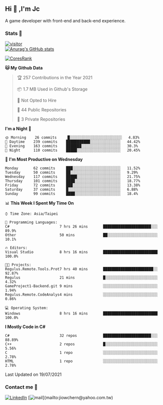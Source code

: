 ## Hi 👋 ,I'm Jc  

A game developer with front-end and back-end experience.  

### Stats  📝
[![visitor](https://visitor-badge.glitch.me/badge?page_id=jiowchern.jiowchern&style=flat-square&color=0088cc)](https://visitor-badge.glitch.me/badge?page_id=jiowchern.jiowchern&style=flat-square&color=0088cc)  
[![Anurag's GitHub stats](https://github-readme-stats.vercel.app/api?username=jiowchern&count_private=true&&show_icons=true)](https://github.com/anuraghazra/github-readme-stats)  
<!-- [![trophy](https://github-profile-trophy.vercel.app/?username=jiowchern)](https://github.com/ryo-ma/github-profile-trophy)   -->
[![CoresRank](https://cr-ss-service.azurewebsites.net/api/ScreenShot?widget=summary&username=jiowchern)](https://cr-ss-service.azurewebsites.net/api/ScreenShot?widget=summary&username=jiowchern)


<!--START_SECTION:waka-->
**🐱 My Github Data** 

> 🏆 257 Contributions in the Year 2021
 > 
> 📦 1.7 MB Used in Github's Storage 
 > 
> 🚫 Not Opted to Hire
 > 
> 📜 44 Public Repositories 
 > 
> 🔑 3 Private Repositories  
 > 
**I'm a Night 🦉** 

```text
🌞 Morning    26 commits     █░░░░░░░░░░░░░░░░░░░░░░░░   4.83% 
🌆 Daytime    239 commits    ███████████░░░░░░░░░░░░░░   44.42% 
🌃 Evening    163 commits    ███████░░░░░░░░░░░░░░░░░░   30.3% 
🌙 Night      110 commits    █████░░░░░░░░░░░░░░░░░░░░   20.45%

```
📅 **I'm Most Productive on Wednesday** 

```text
Monday       62 commits     ███░░░░░░░░░░░░░░░░░░░░░░   11.52% 
Tuesday      50 commits     ██░░░░░░░░░░░░░░░░░░░░░░░   9.29% 
Wednesday    117 commits    █████░░░░░░░░░░░░░░░░░░░░   21.75% 
Thursday     101 commits    ████░░░░░░░░░░░░░░░░░░░░░   18.77% 
Friday       72 commits     ███░░░░░░░░░░░░░░░░░░░░░░   13.38% 
Saturday     37 commits     █░░░░░░░░░░░░░░░░░░░░░░░░   6.88% 
Sunday       99 commits     ████░░░░░░░░░░░░░░░░░░░░░   18.4%

```


📊 **This Week I Spent My Time On** 

```text
⌚︎ Time Zone: Asia/Taipei

💬 Programming Languages: 
C#                       7 hrs 26 mins       ██████████████████████░░░   89.9% 
Other                    50 mins             ██░░░░░░░░░░░░░░░░░░░░░░░   10.1%

🔥 Editors: 
Visual Studio            8 hrs 16 mins       █████████████████████████   100.0%

🐱‍💻 Projects: 
Regulus.Remote.Tools.Prot7 hrs 40 mins       ███████████████████████░░   92.87% 
Regulus                  21 mins             █░░░░░░░░░░░░░░░░░░░░░░░░   4.32% 
GameProject1-Backend.git 9 mins              ░░░░░░░░░░░░░░░░░░░░░░░░░   1.94% 
Regulus.Remote.CodeAnalys4 mins              ░░░░░░░░░░░░░░░░░░░░░░░░░   0.86%

💻 Operating System: 
Windows                  8 hrs 16 mins       █████████████████████████   100.0%

```

**I Mostly Code in C#** 

```text
C#                       32 repos            ██████████████████████░░░   88.89% 
C++                      2 repos             █░░░░░░░░░░░░░░░░░░░░░░░░   5.56% 
C                        1 repo              ░░░░░░░░░░░░░░░░░░░░░░░░░   2.78% 
HTML                     1 repo              ░░░░░░░░░░░░░░░░░░░░░░░░░   2.78%

```



 Last Updated on 19/07/2021
<!--END_SECTION:waka-->



### Contact me 💬
[![LinkedIn](https://img.shields.io/badge/-JiowchernChen-0077B5?style==flat-square&logo=LinkedIn&logoColor=white)](https://www.linkedin.com/in/jiowchern-chen-4aaa90b7/) [![mail](https://img.shields.io/badge/-jiowchern%40yahoo.com.tw-blueviolet?style=flat-square&logo=yahoo!)](mailto:jiowchern@yahoo.com.tw)    

<!-- [![Linkedin Badge](https://img.shields.io/badge/-LinkedIn-blue?style=flat-square&logo=Linkedin&logoColor=white&link=https://www.linkedin.com/in/jiowchern-chen-4aaa90b7/)](https://www.linkedin.com/in/jiowchern-chen-4aaa90b7/) -->


<!--
**jiowchern/jiowchern** is a ✨ _special_ ✨ repository because its `README.md` (this file) appears on your GitHub profile.

Here are some ideas to get you started:

- 🔭 I’m currently working on ...
- 🌱 I’m currently learning ...
- 👯 I’m looking to collaborate on ...
- 🤔 I’m looking for help with ...
- 💬 Ask me about ...
- 📫 How to reach me: ...
- 😄 Pronouns: ...
- ⚡ Fun fact: ...
-->
